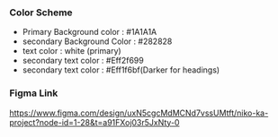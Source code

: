 ### Color Scheme 
- Primary Background color : #1A1A1A
- secondary Background Color : #282828
- text color : white (primary)
- secondary text color : #Eff2f699
- secondary text color : #Eff1f6bf(Darker for headings)

### Figma Link 
https://www.figma.com/design/uxN5cgcMdMCNd7vssUMtft/niko-ka-project?node-id=1-28&t=a91FXoj03r5JxNty-0
